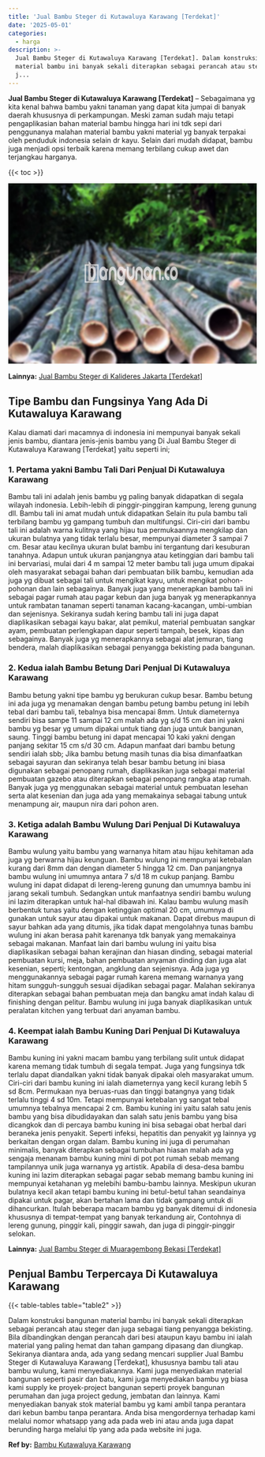 ```yaml
---
title: 'Jual Bambu Steger di Kutawaluya Karawang [Terdekat]'
date: '2025-05-01'
categories:
  - harga
description: >-
  Jual Bambu Steger di Kutawaluya Karawang [Terdekat]. Dalam konstruksi bangunan
  material bambu ini banyak sekali diterapkan sebagai perancah atau steger dan
  j...
---
```


**Jual Bambu Steger di Kutawaluya Karawang \[Terdekat\]** – Sebagaimana yg kita kenal bahwa bambu yakni tanaman yang dapat kita jumpai di banyak daerah khususnya di perkampungan. Meski zaman sudah maju tetapi pengaplikasian bahan material bambu hingga hari ini tdk sepi dari penggunanya malahan material bambu yakni material yg banyak terpakai oleh penduduk indonesia selain dr kayu. Selain dari mudah didapat, bambu juga menjadi opsi terbaik karena memang terbilang cukup awet dan terjangkau harganya.

{{< toc >}}

![Jual Bambu Steger di Kutawaluya Karawang [Terdekat]](/images/jual-bambu-tali-22.png)

**Lainnya:** [Jual Bambu Steger di Kalideres Jakarta \[Terdekat\]](https://bambu.bangunan.co/jual-bambu-steger-di-kalideres-jakarta-terdekat/)

## Tipe Bambu dan Fungsinya Yang Ada Di Kutawaluya Karawang

Kalau diamati dari macamnya di indonesia ini mempunyai banyak sekali jenis bambu, diantara jenis-jenis bambu yang Di Jual Bambu Steger di Kutawaluya Karawang \[Terdekat\] yaitu seperti ini;

### 1\. Pertama yakni Bambu Tali Dari Penjual Di Kutawaluya Karawang

Bambu tali ini adalah jenis bambu yg paling banyak didapatkan di segala wilayah indonesia. Lebih-lebih di pinggir-pinggiran kampung, lereng gunung dll. Bambu tali ini amat mudah untuk didapatkan Selain itu pula bambu tali terbilang bambu yg gampang tumbuh dan multifungsi. Ciri-ciri dari bambu tali ini adalah warna kulitnya yang hijau tua permukaannya mengkilap dan ukuran bulatnya yang tidak terlalu besar, mempunyai diameter 3 sampai 7 cm. Besar atau kecilnya ukuran bulat bambu ini tergantung dari kesuburan tanahnya. Adapun untuk ukuran panjangnya atau ketinggian dari bambu tali ini bervariasi, mulai dari 4 m sampai 12 meter bambu tali juga umum dipakai oleh masyarakat sebagai bahan dari pembuatan bilik bambu, kemudian ada juga yg dibuat sebagai tali untuk mengikat kayu, untuk mengikat pohon-pohonan dan lain sebagainya. Banyak juga yang menerapkan bambu tali ini sebagai pagar rumah atau pagar kebun dan juga banyak yg menerapkannya untuk rambatan tanaman seperti tanaman kacang-kacangan, umbi-umbian dan sejenisnya. Sekiranya sudah kering bambu tali ini juga dapat diaplikasikan sebagai kayu bakar, alat pemikul, material pembuatan sangkar ayam, pembuatan perlengkapan dapur seperti tampah, besek, kipas dan sebagainya. Banyak juga yg menerapkannya sebagai alat jemuran, tiang bendera, malah diaplikasikan sebagai penyangga bekisting pada bangunan.

### 2\. Kedua ialah Bambu Betung Dari Penjual Di Kutawaluya Karawang

Bambu betung yakni tipe bambu yg berukuran cukup besar. Bambu betung ini ada juga yg menamakan dengan bambu petung bambu petung ini lebih tebal dari bambu tali, tebalnya bisa mencapai 8mm. Untuk diameternya sendiri bisa sampe 11 sampai 12 cm malah ada yg s/d 15 cm dan ini yakni bambu yg besar yg umum dipakai untuk tiang dan juga untuk bangunan, saung. Tinggi bambu betung ini dapat mencapai 10 kaki yakni dengan panjang sekitar 15 cm s/d 30 cm. Adapun manfaat dari bambu betung sendiri ialah sbb; Jika bambu betung masih tunas dia bisa dimanfaatkan sebagai sayuran dan sekiranya telah besar bambu betung ini biasa digunakan sebagai penopang rumah, diaplikasikan juga sebagai material pembuatan gazebo atau diterapkan sebagai penopang rangka atap rumah. Banyak juga yg menggunakan sebagai material untuk pembuatan lesehan serta alat kesenian dan juga ada yang memakainya sebagai tabung untuk menampung air, maupun nira dari pohon aren.

### 3\. Ketiga adalah Bambu Wulung Dari Penjual Di Kutawaluya Karawang

Bambu wulung yaitu bambu yang warnanya hitam atau hijau kehitaman ada juga yg berwarna hijau keunguan. Bambu wulung ini mempunyai ketebalan kurang dari 8mm dan dengan diameter 5 hingga 12 cm. Dan panjangnya bambu wulung ini umumnya antara 7 s/d 18 m cukup panjang. Bambu wulung ini dapat didapat di lereng-lereng gunung dan umumnya bambu ini jarang sekali tumbuh. Sedangkan untuk manfaatnya sendiri bambu wulung ini lazim diterapkan untuk hal-hal dibawah ini. Kalau bambu wulung masih berbentuk tunas yaitu dengan ketinggian optimal 20 cm, umumnya di gunakan untuk sayur atau dipakai untuk makanan. Dapat direbus maupun di sayur bahkan ada yang ditumis, jika tidak dapat mengolahnya tunas bambu wulung ini akan berasa pahit karenanya tdk banyak yang memakainya sebagai makanan. Manfaat lain dari bambu wulung ini yaitu bisa diaplikasikan sebagai bahan kerajinan dan hiasan dinding, sebagai material pembuatan kursi, meja, bahan pembuatan anyaman dinding dan juga alat kesenian, seperti; kentongan, angklung dan sejenisnya. Ada juga yg menggunakannya sebagai pagar rumah karena memang warnanya yang hitam sungguh-sungguh sesuai dijadikan sebagai pagar. Malahan sekiranya diterapkan sebagai bahan pembuatan meja dan bangku amat indah kalau di finishing dengan pelitur. Bambu wulung ini juga banyak diaplikasikan untuk peralatan kitchen yang terbuat dari anyaman bambu.

### 4\. Keempat ialah Bambu Kuning Dari Penjual Di Kutawaluya Karawang

Bambu kuning ini yakni macam bambu yang terbilang sulit untuk didapat karena memang tidak tumbuh di segala tempat. Juga yang fungsinya tdk terlalu dapat diandalkan yakni tidak banyak dipakai oleh masyarakat umum. Ciri-ciri dari bambu kuning ini ialah diameternya yang kecil kurang lebih 5 sd 8cm. Permukaan nya beruas-ruas dan tinggi batangnya yang tidak terlalu tinggi 4 sd 10m. Tetapi mempunyai ketebalan yg sangat tebal umumnya tebalnya mencapai 2 cm. Bambu kuning ini yaitu salah satu jenis bambu yang bisa dibudidayakan dan salah satu jenis bambu yang bisa dicangkok dan di percaya bambu kuning ini bisa sebagai obat herbal dari beraneka jenis penyakit. Seperti infeksi, hepatitis dan penyakit yg lainnya yg berkaitan dengan organ dalam. Bambu kuning ini juga di perumahan minimalis, banyak diterapkan sebagai tumbuhan hiasan malah ada yg sengaja menanam bambu kuning mini di pot pot rumah sebab memang tampilannya unik juga warnanya yg artistik. Apabila di desa-desa bambu kuning ini lazim diterapkan sebagai pagar sebab memang bambu kuning ini mempunyai ketahanan yg melebihi bambu-bambu lainnya. Meskipun ukuran bulatnya kecil akan tetapi bambu kuning ini betul-betul tahan seandainya dipakai untuk pagar, akan bertahan lama dan tidak gampang untuk di dihancurkan. Itulah beberapa macam bambu yg banyak ditemui di indonesia khususnya di tempat-tempat yang banyak terkandung air, Contohnya di lereng gunung, pinggir kali, pinggir sawah, dan juga di pinggir-pinggir selokan.

**Lainnya:** [Jual Bambu Steger di Muaragembong Bekasi \[Terdekat\]](https://bambu.bangunan.co/jual-bambu-steger-di-muaragembong-bekasi-terdekat/)

## Penjual Bambu Terpercaya Di Kutawaluya Karawang

{{< table-tables table="table2" >}}

Dalam konstruksi bangunan material bambu ini banyak sekali diterapkan sebagai perancah atau steger dan juga sebagai tiang penyangga bekisting. Bila dibandingkan dengan perancah dari besi ataupun kayu bambu ini ialah material yang paling hemat dan tahan gampang dipasang dan diungkap. Sekiranya diantara anda, ada yang sedang mencari supplier Jual Bambu Steger di Kutawaluya Karawang \[Terdekat\], khususnya bambu tali atau bambu wulung, kami menyediakannya. Kami juga menyediakan material bangunan seperti pasir dan batu, kami juga menyediakan bambu yg biasa kami supply ke proyek-project bangunan seperti proyek bangunan perumahan dan juga project gedung, jembatan dan lainnya. Kami menyediakan banyak stok material bambu yg kami ambil tanpa perantara dari kebun bambu tanpa perantara. Anda bisa mengordernya terhadap kami melalui nomor whatsapp yang ada pada web ini atau anda juga dapat berunding harga melalui tlp yang ada pada website ini juga.

**Ref by:** [Bambu Kutawaluya Karawang](https://id.wikipedia.org/wiki/Bambu)
